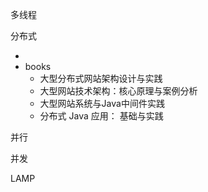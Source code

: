 多线程

分布式

- ​
- books
  - 大型分布式网站架构设计与实践
  - 大型网站技术架构：核心原理与案例分析
  - 大型网站系统与Java中间件实践
  - 分布式 Java 应用： 基础与实践

并行

并发

LAMP



